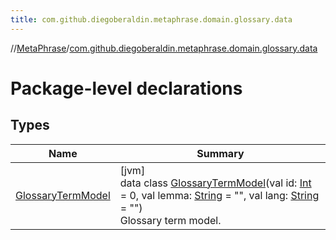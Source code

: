 ```yaml
---
title: com.github.diegoberaldin.metaphrase.domain.glossary.data
---
```

//[MetaPhrase](../../index.html)/[com.github.diegoberaldin.metaphrase.domain.glossary.data](index.html)



# Package-level declarations



## Types


| Name | Summary |
|---|---|
| [GlossaryTermModel](-glossary-term-model/index.html) | [jvm]<br>data class [GlossaryTermModel](-glossary-term-model/index.html)(val id: [Int](https://kotlinlang.org/api/latest/jvm/stdlib/kotlin/-int/index.html) = 0, val lemma: [String](https://kotlinlang.org/api/latest/jvm/stdlib/kotlin/-string/index.html) = &quot;&quot;, val lang: [String](https://kotlinlang.org/api/latest/jvm/stdlib/kotlin/-string/index.html) = &quot;&quot;)<br>Glossary term model. |

